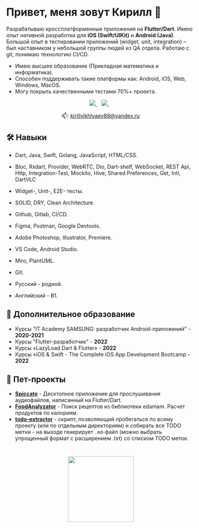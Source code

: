 # Привет, меня зовут Кирилл 🌌

Разрабатываю кроссплатформенные приложения на **Flutter/Dart**. Имею опыт нативной разработки для **iOS (Swift/UIKit)** и **Android (Java)**. Большой опыт в тестировании приложений (widget, unit, integration) – был наставником у небольшой группы людей из QA отдела. Работаю с git, понимаю технологию CI/CD.

- Имею высшее образование (Прикладная математика и информатика).
- Способен поддерживать такие платформы как: Android, iOS, Web, Windows, MacOS.
- Могу покрыть качественными тестами 70%+ проекта.

<p align='center'>
   <a href="https://t.me/kirillvikhlyaev" target="_blank">
    <img src="https://img.shields.io/badge/Telegram-2CA5E0?style=for-the-badge&logo=telegram&logoColor=white" />        
  </a>&nbsp;&nbsp;
  <a href="https://wa.me/89374875007?text=%D0%9F%D1%80%D0%B8%D0%B2%D0%B5%D1%82!" target="_blank">
    <img src="https://img.shields.io/badge/WhatsApp-25D366?style=for-the-badge&logo=whatsapp&logoColor=white" />
  </a>&nbsp;&nbsp;
 <p align='center'>
  📫: <a href='mailto:kirillvikhlyaev88@yandex.ru'>kirillvikhlyaev88@yandex.ru</a>
</p>

## 🛠️ Навыки

- Dart, Java, Swift, Golang, JavaScript, HTML/CSS.
- Bloc, Rxdart, Provider, WebRTC, Dio, Dart-shelf, WebSocket, REST Api, Http, Integration-Test, Mockito, Hive, Shared Preferences, Get, Intl, DartVLC
- Widget-, Unit-, E2E- тесты.
- SOLID, DRY, Clean Architecture.
- Github, Gitlab, CI/CD.
- Figma, Postman, Google Devtools.
- Adobe Photoshop, Illustrator, Premiere.
- VS Code, Android Studio.
- Miro, PlantUML.
- Git.


- Русский - родной.
- Английский - B1.

## 🧙 Дополнительное образование

- Курсы "IT Academy SAMSUNG: разработчик Android-приложений" - **2020-2021**
- Курсы "Flutter-разработчик" - **2022**
- Курсы «LazyLoad Dart & Flutter» - **2022**
- Курсы «iOS & Swift - The Complete iOS App Development Bootcamp - **2022**


## 🌱 Пет-проекты

- **[Spiccato](https://github.com/kirillvikhlyaev/spiccato)** - Десктопное приложение для прослушивания аудиофайлов, написанный на Flutter/Dart.
- **[FoodAnalyzator](https://github.com/kirillvikhlyaev/FoodAnalyzator)** - Поиск рецептов из библиотеки edamam. Расчет продуктов по калориям.
- **[todo-extractor](https://github.com/kirillvikhlyaev/todo_extractor)** - скрипт, позволяющий пробегаться по всему проекту (или по отдельным директориям) и собирать все TODO метки - на выходе генерирует `.md`-файл (можно выбрать упрощенный формат с расширением .txt) со списком TODO меток.

<div align="center" style="margin: 40px 0">
   <a href="https://github.com/kirillvikhlyaev/github-profile-views-counter">
       <img width="175px" src="https://komarev.com/ghpvc/?username=kirillvikhlyaev&style=flat-square">
   </a>
</div>
